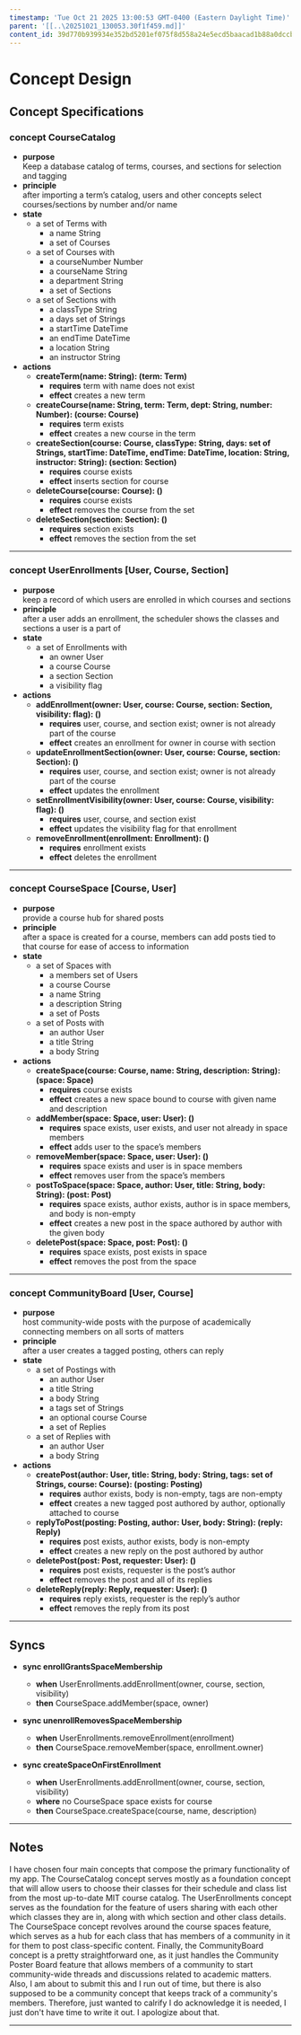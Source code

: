 ```yaml
---
timestamp: 'Tue Oct 21 2025 13:00:53 GMT-0400 (Eastern Daylight Time)'
parent: '[[..\20251021_130053.30f1f459.md]]'
content_id: 39d770b939934e352bd5201ef075f8d558a24e5ecd5baacad1b88a0dccb54c89
---
```


# Concept Design

## Concept Specifications

### concept CourseCatalog

* **purpose**\
  Keep a database catalog of terms, courses, and sections for selection and tagging
* **principle**\
  after importing a term’s catalog, users and other concepts select courses/sections by number and/or name
* **state**
  * a set of Terms with
    * a name String
    * a set of Courses
  * a set of Courses with
    * a courseNumber Number
    * a courseName String
    * a department String
    * a set of Sections
  * a set of Sections with
    * a classType String
    * a days set of Strings
    * a startTime DateTime
    * an endTime DateTime
    * a location String
    * an instructor String
* **actions**
  * **createTerm(name: String): (term: Term)**
    * **requires** term with name does not exist
    * **effect** creates a new term
  * **createCourse(name: String, term: Term, dept: String, number: Number): (course: Course)**
    * **requires** term exists
    * **effect** creates a new course in the term
  * **createSection(course: Course, classType: String, days: set of Strings, startTime: DateTime, endTime: DateTime, location: String, instructor: String): (section: Section)**
    * **requires** course exists
    * **effect** inserts section for course
  * **deleteCourse(course: Course): ()**
    * **requires** course exists
    * **effect** removes the course from the set
  * **deleteSection(section: Section): ()**
    * **requires** section exists
    * **effect** removes the section from the set

***

### concept UserEnrollments \[User, Course, Section]

* **purpose**\
  keep a record of which users are enrolled in which courses and sections
* **principle**\
  after a user adds an enrollment, the scheduler shows the classes and sections a user is a part of
* **state**
  * a set of Enrollments with
    * an owner User
    * a course Course
    * a section Section
    * a visibility flag
* **actions**
  * **addEnrollment(owner: User, course: Course, section: Section, visibility: flag): ()**
    * **requires** user, course, and section exist; owner is not already part of the course
    * **effect** creates an enrollment for owner in course with section
  * **updateEnrollmentSection(owner: User, course: Course, section: Section): ()**
    * **requires** user, course, and section exist; owner is not already part of the course
    * **effect** updates the enrollment
  * **setEnrollmentVisibility(owner: User, course: Course, visibility: flag): ()**
    * **requires** user, course, and section exist
    * **effect** updates the visibility flag for that enrollment
  * **removeEnrollment(enrollment: Enrollment): ()**
    * **requires** enrollment exists
    * **effect** deletes the enrollment

***

### concept CourseSpace \[Course, User]

* **purpose**\
  provide a course hub for shared posts
* **principle**\
  after a space is created for a course, members can add posts tied to that course for ease of access to information
* **state**
  * a set of Spaces with
    * a members set of Users
    * a course Course
    * a name String
    * a description String
    * a set of Posts
  * a set of Posts with
    * an author User
    * a title String
    * a body String
* **actions**
  * **createSpace(course: Course, name: String, description: String): (space: Space)**
    * **requires** course exists
    * **effect** creates a new space bound to course with given name and description
  * **addMember(space: Space, user: User): ()**
    * **requires** space exists, user exists, and user not already in space members
    * **effect** adds user to the space’s members
  * **removeMember(space: Space, user: User): ()**
    * **requires** space exists and user is in space members
    * **effect** removes user from the space’s members
  * **postToSpace(space: Space, author: User, title: String, body: String): (post: Post)**
    * **requires** space exists, author exists, author is in space members, and body is non-empty
    * **effect** creates a new post in the space authored by author with the given body
  * **deletePost(space: Space, post: Post): ()**
    * **requires** space exists, post exists in space
    * **effect** removes the post from the space

***

### concept CommunityBoard \[User, Course]

* **purpose**\
  host community-wide posts with the purpose of academically connecting members on all sorts of matters
* **principle**\
  after a user creates a tagged posting, others can reply
* **state**
  * a set of Postings with
    * an author User
    * a title String
    * a body String
    * a tags set of Strings
    * an optional course Course
    * a set of Replies
  * a set of Replies with
    * an author User
    * a body String
* **actions**
  * **createPost(author: User, title: String, body: String, tags: set of Strings, course: Course): (posting: Posting)**
    * **requires** author exists, body is non-empty, tags are non-empty
    * **effect** creates a new tagged post authored by author, optionally attached to course
  * **replyToPost(posting: Posting, author: User, body: String): (reply: Reply)**
    * **requires** post exists, author exists, body is non-empty
    * **effect** creates a new reply on the post authored by author
  * **deletePost(post: Post, requester: User): ()**
    * **requires** post exists, requester is the post’s author
    * **effect** removes the post and all of its replies
  * **deleteReply(reply: Reply, requester: User): ()**
    * **requires** reply exists, requester is the reply’s author
    * **effect** removes the reply from its post

***

## Syncs

* **sync enrollGrantsSpaceMembership**
  * **when** UserEnrollments.addEnrollment(owner, course, section, visibility)
  * **then** CourseSpace.addMember(space, owner)

* **sync unenrollRemovesSpaceMembership**
  * **when** UserEnrollments.removeEnrollment(enrollment)
  * **then** CourseSpace.removeMember(space, enrollment.owner)

* **sync createSpaceOnFirstEnrollment**
  * **when** UserEnrollments.addEnrollment(owner, course, section, visibility)
  * **where** no CourseSpace space exists for course
  * **then** CourseSpace.createSpace(course, name, description)

***

## Notes

I have chosen four main concepts that compose the primary functionality of my app. The CourseCatalog concept serves mostly as a foundation concept that will allow users to choose their classes for their schedule and class list from the most up-to-date MIT course catalog. The UserEnrollments concept serves as the foundation for the feature of users sharing with each other which classes they are in, along with which section and other class details. The CourseSpace concept revolves around the course spaces feature, which serves as a hub for each class that has members of a community in it for them to post class-specific content. Finally, the CommunityBoard concept is a pretty straightforward one, as it just handles the Community Poster Board feature that allows members of a community to start community-wide threads and discussions related to academic matters. Also, I am about to submit this and I run out of time, but there is also supposed to be a community concept that keeps track of a community's members. Therefore, just wanted to calrify I do acknowledge it is needed, I just don't have time to write it out. I apologize about that.

***
